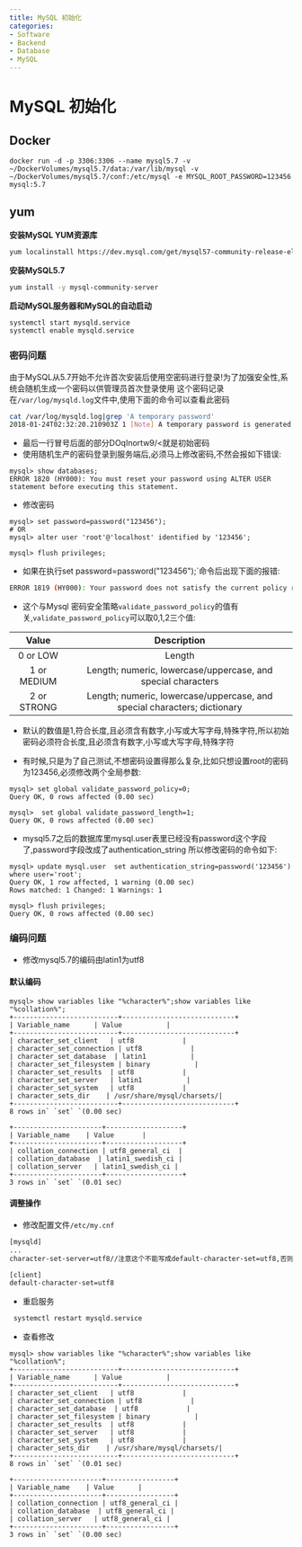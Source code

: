 ```yaml
---
title: MySQL 初始化
categories:
- Software
- Backend
- Database
- MySQL
---
```

# MySQL 初始化

## Docker

```shell
docker run -d -p 3306:3306 --name mysql5.7 -v ~/DockerVolumes/mysql5.7/data:/var/lib/mysql -v ~/DockerVolumes/mysql5.7/conf:/etc/mysql -e MYSQL_ROOT_PASSWORD=123456 mysql:5.7
```

## yum

**安装MySQL YUM资源库**

```bash
yum localinstall https://dev.mysql.com/get/mysql57-community-release-el7-8.noarch.rpm
```

**安装MySQL5.7**

```bash
yum install -y mysql-community-server
```

**启动MySQL服务器和MySQL的自动启动**

```bash
systemctl start mysqld.service
systemctl enable mysqld.service
```

### 密码问题

 由于MySQL从5.7开始不允许首次安装后使用空密码进行登录!为了加强安全性,系统会随机生成一个密码以供管理员首次登录使用
这个密码记录在`/var/log/mysqld.log`文件中,使用下面的命令可以查看此密码

```bash
cat /var/log/mysqld.log|grep 'A temporary password'
2018-01-24T02:32:20.210903Z 1 [Note] A temporary password is generated for root@localhost: DOqInortw9/<
```

- 最后一行冒号后面的部分DOqInortw9/<就是初始密码
- 使用随机生产的密码登录到服务端后,必须马上修改密码,不然会报如下错误:

```mysql
mysql> show databases;
ERROR 1820 (HY000): You must reset your password using ALTER USER statement before executing this statement.
```

- 修改密码

```mysql
mysql> set password=password("123456");
# OR
mysql> alter user 'root'@'localhost' identified by '123456';

mysql> flush privileges;
```

- 如果在执行set password=password("123456");`命令后出现下面的报错:

```bash
ERROR 1819 (HY000): Your password does not satisfy the current policy requirements
```

- 这个与Mysql 密码安全策略`validate_password_policy`的值有关,`validate_password_policy`可以取0,1,2三个值:

Value|Description
:---:|:---:
0 or LOW|Length
1 or MEDIUM|Length; numeric, lowercase/uppercase, and special characters
2 or STRONG|Length; numeric, lowercase/uppercase, and special characters; dictionary


- 默认的数值是1,符合长度,且必须含有数字,小写或大写字母,特殊字符,所以初始密码必须符合长度,且必须含有数字,小写或大写字母,特殊字符

- 有时候,只是为了自己测试,不想密码设置得那么复杂,比如只想设置root的密码为123456,必须修改两个全局参数:


```mysql
mysql> set global validate_password_policy=0;
Query OK, 0 rows affected (0.00 sec)

mysql>  set global validate_password_length=1;
Query OK, 0 rows affected (0.00 sec)
```

- mysql5.7之后的数据库里mysql.user表里已经没有password这个字段了,password字段改成了authentication_string
    所以修改密码的命令如下:

```mysql
mysql> update mysql.user  set authentication_string=password('123456') where user='root';
Query OK, 1 row affected, 1 warning (0.00 sec)
Rows matched: 1 Changed: 1 Warnings: 1

mysql> flush privileges;
Query OK, 0 rows affected (0.00 sec)
```

### 编码问题

- 修改mysql5.7的编码由latin1为utf8

#### 默认编码

```mysql
mysql> show variables like "%character%";show variables like "%collation%";
+--------------------------+----------------------------+
| Variable_name      | Value           |
+--------------------------+----------------------------+
| character_set_client   | utf8            |
| character_set_connection | utf8            |
| character_set_database  | latin1           |
| character_set_filesystem | binary           |
| character_set_results  | utf8            |
| character_set_server   | latin1           |
| character_set_system   | utf8            |
| character_sets_dir    | /usr/share/mysql/charsets/|
+--------------------------+----------------------------+
8 rows in` `set` `(0.00 sec)

+----------------------+-------------------+
| Variable_name    | Value       |
+----------------------+-------------------+
| collation_connection | utf8_general_ci  |
| collation_database  | latin1_swedish_ci |
| collation_server   | latin1_swedish_ci |
+----------------------+-------------------+
3 rows in` `set` `(0.01 sec)
```

#### 调整操作

- 修改配置文件`/etc/my.cnf`

```bash
[mysqld]
...
character-set-server=utf8//注意这个不能写成default-character-set=utf8,否则会导致5.7版本mysql无法打开

[client]
default-character-set=utf8
```

- 重启服务

```bash
 systemctl restart mysqld.service
```

- 查看修改

```mysql
mysql> show variables like "%character%";show variables like "%collation%";
+--------------------------+----------------------------+
| Variable_name      | Value           |
+--------------------------+----------------------------+
| character_set_client   | utf8            |
| character_set_connection | utf8            |
| character_set_database  | utf8            |
| character_set_filesystem | binary           |
| character_set_results  | utf8            |
| character_set_server   | utf8            |
| character_set_system   | utf8            |
| character_sets_dir    | /usr/share/mysql/charsets/|
+--------------------------+----------------------------+
8 rows in` `set` `(0.01 sec)

+----------------------+-----------------+
| Variable_name    | Value      |
+----------------------+-----------------+
| collation_connection | utf8_general_ci |
| collation_database  | utf8_general_ci |
| collation_server   | utf8_general_ci |
+----------------------+-----------------+
3 rows in` `set` `(0.00 sec)
```